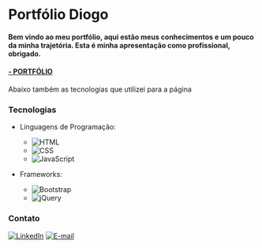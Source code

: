 # Portfólio Diogo

#### Bem vindo ao meu portfólio, aqui estão meus conhecimentos e um pouco da minha trajetória. Esta é minha apresentação como profissional, obrigado.

<h4><a href="https://dnaka27.github.io/Portfolio_3/">- PORTFÓLIO</a></h4>

Abaixo também as tecnologias que utilizei para a página

### Tecnologias

-   Linguagens de Programação:

    -   ![HTML](https://img.shields.io/badge/HTML-E34F26?style=for-the-badge&logo=html5&logoColor=white)
    -   ![CSS](https://img.shields.io/badge/CSS-1572B6?style=for-the-badge&logo=css3&logoColor=white)
    -   ![JavaScript](https://img.shields.io/badge/JavaScript-F7DF1E?style=for-the-badge&logo=javascript&logoColor=white)

-   Frameworks:
    -   ![Bootstrap](https://img.shields.io/badge/Bootstrap-5C2D91?style=for-the-badge&logo=bootstrap&logoColor=white)
    -   ![jQuery](https://img.shields.io/badge/jQuery-0769AD?style=for-the-badge&logo=jquery&logoColor=white)

### Contato

[![LinkedIn](https://img.shields.io/badge/LinkedIn-78d?style=for-the-badge&logo=linkedin&logoColor=0E76A8)](https://www.linkedin.com/in/diogo-oike-kanefuku-23639b223/) [![E-mail](https://img.shields.io/badge/-Email-e9a?style=for-the-badge&logo=microsoft-outlook&logoColor=E94D5F)](mailto:diogooikejapan@gmail.com)

